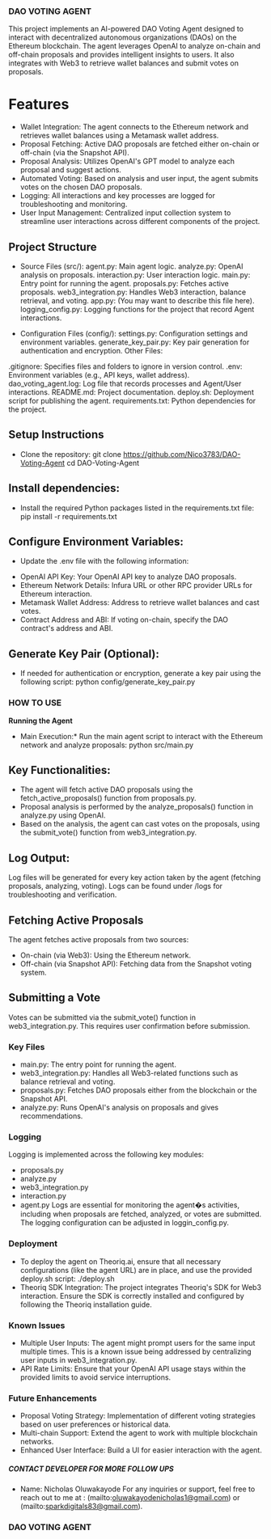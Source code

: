 ### DAO VOTING AGENT ###

This project implements an AI-powered DAO Voting Agent designed to interact with decentralized autonomous 
organizations (DAOs) on the Ethereum blockchain. The agent leverages OpenAI to analyze on-chain and off-chain proposals
and provides intelligent insights to users. It also integrates with Web3 to retrieve wallet balances and submit votes
on proposals.

# Features
- Wallet Integration: The agent connects to the Ethereum network and retrieves wallet balances using a Metamask wallet address.
- Proposal Fetching: Active DAO proposals are fetched either on-chain or off-chain (via the Snapshot API).
- Proposal Analysis: Utilizes OpenAI's GPT model to analyze each proposal and suggest actions.
- Automated Voting: Based on analysis and user input, the agent submits votes on the chosen DAO proposals. 
- Logging: All interactions and key processes are logged for troubleshooting and monitoring.
- User Input Management: Centralized input collection system to streamline user interactions across different components of the project.



## Project Structure ##

* Source Files (src/):
agent.py: Main agent logic.
analyze.py: OpenAI analysis on proposals.
interaction.py: User interaction logic.
main.py: Entry point for running the agent.
proposals.py: Fetches active proposals.
web3_integration.py: Handles Web3 interaction, balance retrieval, and voting.
app.py: (You may want to describe this file here).
logging_config.py: Logging functions for the project that record Agent interactions.


* Configuration Files (config/):
settings.py: Configuration settings and environment variables.
generate_key_pair.py: Key pair generation for authentication and encryption.
Other Files:

.gitignore: Specifies files and folders to ignore in version control.
.env: Environment variables (e.g., API keys, wallet address).
dao_voting_agent.log: Log file that records processes and Agent/User interactions.
README.md: Project documentation.
deploy.sh: Deployment script for publishing the agent.
requirements.txt: Python dependencies for the project.


## Setup Instructions
* Clone the repository:
  git clone https://github.com/Nico3783/DAO-Voting-Agent
  cd DAO-Voting-Agent
 
## Install dependencies: 
* Install the required Python packages listed in the requirements.txt file:
  pip install -r requirements.txt

## Configure Environment Variables: 
* Update the .env file with the following information:
- OpenAI API Key: Your OpenAI API key to analyze DAO proposals.
- Ethereum Network Details: Infura URL or other RPC provider URLs for Ethereum interaction.
- Metamask Wallet Address: Address to retrieve wallet balances and cast votes.
- Contract Address and ABI: If voting on-chain, specify the DAO contract's address and ABI.


## Generate Key Pair (Optional): 
* If needed for authentication or encryption, generate a key pair using the following script:
  python config/generate_key_pair.py





### HOW TO USE ###
**Running the Agent**
* Main Execution:* Run the main agent script to interact with the Ethereum network and analyze proposals:
  python src/main.py


## Key Functionalities:
- The agent will fetch active DAO proposals using the fetch_active_proposals() function from proposals.py.
- Proposal analysis is performed by the analyze_proposals() function in analyze.py using OpenAI.
- Based on the analysis, the agent can cast votes on the proposals, using the submit_vote() function from web3_integration.py.


## Log Output: 
  Log files will be generated for every key action taken by the agent (fetching proposals, analyzing, voting). Logs can be found under /logs for troubleshooting and verification.


## Fetching Active Proposals
  The agent fetches active proposals from two sources:
- On-chain (via Web3): Using the Ethereum network.
- Off-chain (via Snapshot API): Fetching data from the Snapshot voting system.


## Submitting a Vote
  Votes can be submitted via the submit_vote() function in web3_integration.py. This requires user confirmation before submission.


### Key Files ###
- main.py: The entry point for running the agent.
- web3_integration.py: Handles all Web3-related functions such as balance retrieval and voting.
- proposals.py: Fetches DAO proposals either from the blockchain or the Snapshot API. 
- analyze.py: Runs OpenAI's analysis on proposals and gives recommendations.


### Logging ###
Logging is implemented across the following key modules:
- proposals.py
- analyze.py
- web3_integration.py
- interaction.py
- agent.py
Logs are essential for monitoring the agent�s activities, including when proposals are fetched, analyzed, or votes are submitted. The logging configuration can be adjusted in loggin_config.py.


### Deployment ###
* To deploy the agent on Theoriq.ai, ensure that all necessary configurations (like the agent URL) are in place, and use the provided deploy.sh script:
  ./deploy.sh
* Theoriq SDK Integration: 
  The project integrates Theoriq's SDK for Web3 interaction. Ensure the SDK is correctly installed and configured by following the Theoriq installation guide.



### Known Issues ###
* Multiple User Inputs: The agent might prompt users for the same input multiple times. This is a known issue being addressed by centralizing user inputs in web3_integration.py.
* API Rate Limits: Ensure that your OpenAI API usage stays within the provided limits to avoid service interruptions.



### Future Enhancements ###
- Proposal Voting Strategy: Implementation of different voting strategies based on user preferences or historical data.
- Multi-chain Support: Extend the agent to work with multiple blockchain networks.
- Enhanced User Interface: Build a UI for easier interaction with the agent.


##### CONTACT DEVELOPER FOR MORE FOLLOW UPS #####
* Name: Nicholas Oluwakayode
For any inquiries or support, feel free to reach out to me at :
(mailto:oluwakayodenicholas1@gmail.com) or (mailto:sparkdigitals83@gmail.com).


### DAO VOTING AGENT ###
